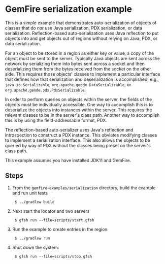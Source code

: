 <!--
  ~ Copyright (c) VMware, Inc. 2022. All rights reserved.
  ~ SPDX-License-Identifier: Apache-2.0
  -->
<!--
Licensed to the Apache Software Foundation (ASF) under one or more
contributor license agreements.  See the NOTICE file distributed with
this work for additional information regarding copyright ownership.
The ASF licenses this file to You under the Apache License, Version 2.0
(the "License"); you may not use this file except in compliance with
the License.  You may obtain a copy of the License at

     http://www.apache.org/licenses/LICENSE-2.0

Unless required by applicable law or agreed to in writing, software
distributed under the License is distributed on an "AS IS" BASIS,
WITHOUT WARRANTIES OR CONDITIONS OF ANY KIND, either express or implied.
See the License for the specific language governing permissions and
limitations under the License.
-->

# GemFire serialization example

This is a simple example that demonstrates auto-serialization of objects of classes that do *not*
use Java serialization, PDX serialization, or data serialization. Reflection-based auto-serialization
uses Java reflection to put objects into and get objects out of regions without relying on Java,
PDX, or data serialization.

For an object to be stored in a region as either key or value, a copy of the object must be sent to
the server. Typically Java objects are sent across the network by serializing them into bytes
sent across a socket and then deserializing them from the bytes received from the socket on the
other side. This requires those objects' classes to implement a particular interface that defines
how that serialization and deserialization is accomplished, e.g., `java.io.Serializable`,
`org.apache.geode.DataSerializable`, or `org.apache.geode.pdx.PdxSerializable`.

In order to perform queries on objects within the server, the fields of the objects must be
individually accessible. One way to accomplish this is to deserialize the objects into instances
within the server. This requires the relevant classes to be in the server's class path. Another way
to accomplish this is by using the field-addressable format, PDX.

The reflection-based auto-serializer uses Java's reflection and introspection to construct a PDX
instance. This obviates modifying classes to implement a serialization interface. This also allows
the objects to be queried by way of PDX without the classes being preset on the server's class
path.

This example assumes you have installed JDK11 and GemFire.

## Steps

1. From the `gemfire-examples/serialization` directory, build the example and
   run unit tests

        $ ../gradlew build

2. Next start the locator and two servers

        $ gfsh run --file=scripts/start.gfsh

3. Run the example to create entries in the region

        $ ../gradlew run

4. Shut down the system:

        $ gfsh run --file=scripts/stop.gfsh

